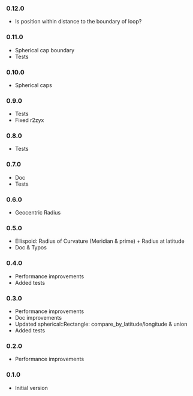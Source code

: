 ### 0.12.0

- Is position within distance to the boundary of loop?

### 0.11.0

- Spherical cap boundary
- Tests

### 0.10.0

- Spherical caps

### 0.9.0

- Tests
- Fixed r2zyx

### 0.8.0

- Tests

### 0.7.0

- Doc
- Tests

### 0.6.0

- Geocentric Radius

### 0.5.0

- Ellispoid: Radius of Curvature (Meridian & prime) + Radius at latitude
- Doc & Typos

### 0.4.0

- Performance improvements
- Added tests

### 0.3.0

- Performance improvements
- Doc improvements
- Updated spherical::Rectangle: compare_by_latitude/longitude & union
- Added tests

### 0.2.0

- Performance improvements

### 0.1.0

- Initial version
